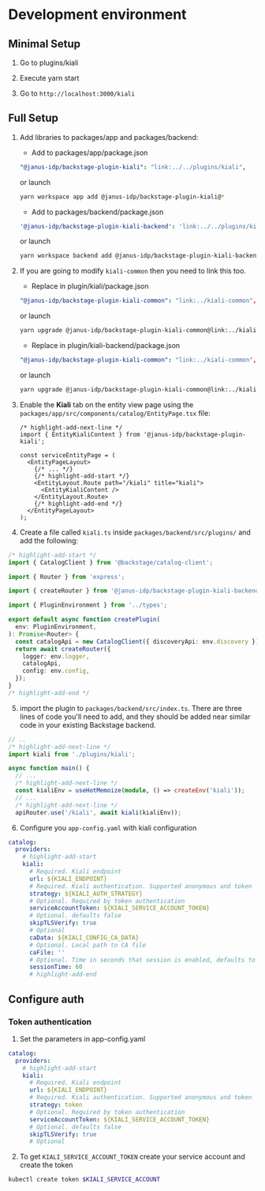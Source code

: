 # Development environment

## Minimal Setup

1. Go to plugins/kiali

2. Execute yarn start

3. Go to `http://localhost:3000/kiali`

## Full Setup

1. Add libraries to packages/app and packages/backend:

   - Add to packages/app/package.json

   ```yaml title="packages/app/package.json"
   "@janus-idp/backstage-plugin-kiali": "link:../../plugins/kiali",
   ```

   or launch

   ```bash
   yarn workspace app add @janus-idp/backstage-plugin-kiali@*
   ```

   - Add to packages/backend/package.json

   ```yaml title="packages/backend/package.json"
   '@janus-idp/backstage-plugin-kiali-backend': 'link:../../plugins/kiali-backend'
   ```

   or launch

   ```bash
   yarn workspace backend add @janus-idp/backstage-plugin-kiali-backend@*
   ```

2. If you are going to modify `kiali-common` then you need to link this too.

   - Replace in plugin/kiali/package.json

   ```yaml title="plugin/kiali/package.json"
   "@janus-idp/backstage-plugin-kiali-common": "link:../kiali-common",
   ```

   or launch

   ```bash
   yarn upgrade @janus-idp/backstage-plugin-kiali-common@link:../kiali-common
   ```

   - Replace in plugin/kiali-backend/package.json

   ```yaml title="plugin/kiali-backend/package.json"
   "@janus-idp/backstage-plugin-kiali-common": "link:../kiali-common",
   ```

   or launch

   ```bash
   yarn upgrade @janus-idp/backstage-plugin-kiali-common@link:../kiali-common
   ```

3. Enable the **Kiali** tab on the entity view page using the `packages/app/src/components/catalog/EntityPage.tsx` file:

   ```tsx title="packages/app/src/components/catalog/EntityPage.tsx"
   /* highlight-add-next-line */
   import { EntityKialiContent } from '@janus-idp/backstage-plugin-kiali';

   const serviceEntityPage = (
     <EntityPageLayout>
       {/* ... */}
       {/* highlight-add-start */}
       <EntityLayout.Route path="/kiali" title="kiali">
         <EntityKialiContent />
       </EntityLayout.Route>
       {/* highlight-add-end */}
     </EntityPageLayout>
   );
   ```

4. Create a file called `kiali.ts` inside `packages/backend/src/plugins/` and add the following:

```ts
/* highlight-add-start */
import { CatalogClient } from '@backstage/catalog-client';

import { Router } from 'express';

import { createRouter } from '@janus-idp/backstage-plugin-kiali-backend';

import { PluginEnvironment } from '../types';

export default async function createPlugin(
  env: PluginEnvironment,
): Promise<Router> {
  const catalogApi = new CatalogClient({ discoveryApi: env.discovery });
  return await createRouter({
    logger: env.logger,
    catalogApi,
    config: env.config,
  });
}
/* highlight-add-end */
```

5. import the plugin to `packages/backend/src/index.ts`. There are three lines of code you'll need to add, and they should be added near similar code in your existing Backstage backend.

```typescript title="packages/backend/src/index.ts"
// ..
/* highlight-add-next-line */
import kiali from './plugins/kiali';

async function main() {
  // ...
  /* highlight-add-next-line */
  const kialiEnv = useHotMemoize(module, () => createEnv('kiali'));
  // ...
  /* highlight-add-next-line */
  apiRouter.use('/kiali', await kiali(kialiEnv));
```

6. Configure you `app-config.yaml` with kiali configuration

```yaml
catalog:
  providers:
    # highlight-add-start
    kiali:
      # Required. Kiali endpoint
      url: ${KIALI_ENDPOINT}
      # Required. Kiali authentication. Supported anonymous and token
      strategy: ${KIALI_AUTH_STRATEGY}
      # Optional. Required by token authentication
      serviceAccountToken: ${KIALI_SERVICE_ACCOUNT_TOKEN}
      # Optional. defaults false
      skipTLSVerify: true
      # Optional
      caData: ${KIALI_CONFIG_CA_DATA}
      # Optional. Local path to CA file
      caFile: ''
      # Optional. Time in seconds that session is enabled, defaults to 1 minute.
      sessionTime: 60
      # highlight-add-end
```

## Configure auth

### Token authentication

1. Set the parameters in app-config.yaml

```yaml
catalog:
  providers:
    # highlight-add-start
    kiali:
      # Required. Kiali endpoint
      url: ${KIALI_ENDPOINT}
      # Required. Kiali authentication. Supported anonymous and token
      strategy: token
      # Optional. Required by token authentication
      serviceAccountToken: ${KIALI_SERVICE_ACCOUNT_TOKEN}
      # Optional. defaults false
      skipTLSVerify: true
      # Optional
```

2. To get `KIALI_SERVICE_ACCOUNT_TOKEN` create your service account and create the token

```bash
kubectl create token $KIALI_SERVICE_ACCOUNT
```
